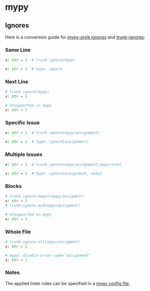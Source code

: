 # mypy

## Ignores

Here is a conversion guide for
[mypy-style ignores](https://mypy.readthedocs.io/en/stable/common_issues.html#spurious-errors-and-locally-silencing-the-checker)
and [trunk-ignores](https://docs.trunk.io/code-quality/linters/ignoring-issues-and-files):

### Same Line

```python
x: str = 1  # trunk-ignore(mypy)

x: str = 1  # type: ignore
```

### Next Line

```python
# trunk-ignore(mypy)
x: str = 1

# Unsupported in mypy
x: str = 1
```

### Specific Issue

```python
x: str = 1  # trunk-ignore(mypy/assignment)

x: str = 1  # type: ignore[assignment]
```

### Multiple Issues

```python
x: str = 1  # trunk-ignore(mypy/assignment,mypy/note)

x: str = 1  # type: ignore[assignment, note]
```

### Blocks

```python
# trunk-ignore-begin(mypy/assigment)
x: str = 1
# trunk-ignore-end(mypy/assigment)

# Unsupported in mypy
x: str = 1
```

### Whole File

```python
# trunk-ignore-all(mypy/assigment)
x: str = 1

# mypy: disable-error-code="assignment"
x: str = 1
```

### Notes

The applied linter rules can be specified in a
[mypy config file](https://mypy.readthedocs.io/en/stable/config_file.html#example-mypy-ini).
